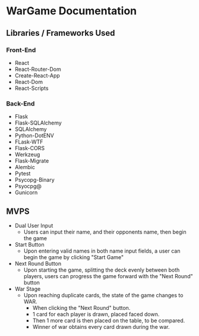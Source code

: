 # WarGame Documentation

## Libraries / Frameworks Used

### Front-End

  - React
  - React-Router-Dom
  - Create-React-App
  - React-Dom
  - React-Scripts

### Back-End

  - Flask
  - Flask-SQLAlchemy
  - SQLAlchemy
  - Python-DotENV
  - FLask-WTF
  - Flask-CORS
  - Werkzeug
  - Flask-Migrate
  - Alembic
  - Pytest
  - Psycopg-Binary
  - Psyocpg@
  - Gunicorn

## MVPS

  - Dual User Input 
    - Users can input their name, and their opponents name, then begin the game
  - Start Button
    - Upon entering valid names in both name input fields, a user can begin the game by clicking "Start Game"
  - Next Round Button
    - Upon starting the game, splitting the deck evenly between both players, users can progress the game forward with the "Next Round" button
  - War Stage
    - Upon reaching duplicate cards, the state of the game changes to WAR.
      - When clicking the "Next Round" button.
      - 1 card for each player is drawn, placed faced down. 
      - Then 1 more card is then placed on the table, to be compared. 
      - Winner of war obtains every card drawn during the war.
